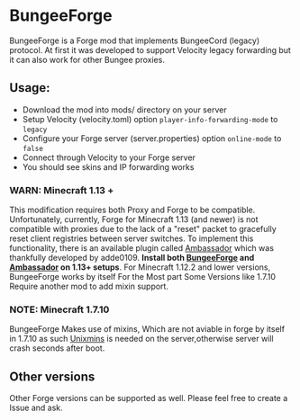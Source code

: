 # BungeeForge
BungeeForge is a Forge mod that implements BungeeCord (legacy) protocol.
At first it was developed to support Velocity legacy forwarding but it can also work for other Bungee proxies. 

## Usage:
- Download the mod into mods/ directory on your server
- Setup Velocity (velocity.toml) option `player-info-forwarding-mode` to `legacy`
- Configure your Forge server (server.properties) option `online-mode` to `false`
- Connect through Velocity to your Forge server
- You should see skins and IP forwarding works

### WARN: Minecraft 1.13 +
This modification requires both Proxy and Forge to be compatible. Unfortunately, currently, Forge for Minecraft 1.13 (and newer) is not compatible with proxies due to the lack of a "reset" packet to gracefully reset client registries between server switches. To implement this functionality, there is an available plugin called [Ambassador](https://github.com/adde0109/Ambassador) which was thankfully developed by adde0109. **Install both [BungeeForge](https://github.com/caunt/BungeeForge/releases) and [Ambassador](https://github.com/adde0109/Ambassador/releases) on 1.13+ setups**. For Minecraft 1.12.2 and lower versions, BungeeForge works by itself For the Most part Some Versions like 1.7.10 Require another mod to add mixin support.

### NOTE: Minecraft 1.7.10
BungeeForge Makes use of mixins, Which are not aviable in forge by itself in 1.7.10 as such [Unixmins](https://www.curseforge.com/minecraft/mc-mods/unimixins) is needed on the server,otherwise server will crash seconds after boot.

## Other versions
Other Forge versions can be supported as well. Please feel free to create a Issue and ask.
